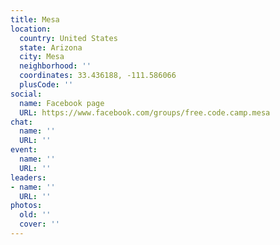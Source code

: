 ```yaml
---
title: Mesa
location:
  country: United States
  state: Arizona
  city: Mesa
  neighborhood: ''
  coordinates: 33.436188, -111.586066
  plusCode: ''
social:
  name: Facebook page
  URL: https://www.facebook.com/groups/free.code.camp.mesa
chat:
  name: ''
  URL: ''
event:
  name: ''
  URL: ''
leaders:
- name: ''
  URL: ''
photos:
  old: ''
  cover: ''
---
```


